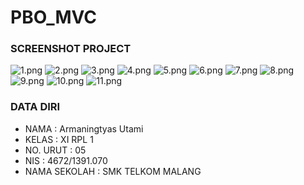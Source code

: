 # PBO_MVC
### SCREENSHOT PROJECT
![1.png](https://s27.postimg.org/o4djzi0o3/image.png)
![2.png](https://s29.postimg.org/sm7rv97yf/image.png)
![3.png](https://s10.postimg.org/o93wcrydl/image.png)
![4.png](https://s30.postimg.org/6kj05wlr5/image.png)
![5.png](https://s16.postimg.org/54ilpwvx1/image.png)
![6.png](https://s12.postimg.org/3uki6xul9/image.png)
![7.png](https://s3.postimg.org/9jmjqi51v/image.png)
![8.png](https://s24.postimg.org/85go6csid/image.png)
![9.png](https://s2.postimg.org/7ciqgku5l/image.png)
![10.png](https://s2.postimg.org/bz3p2yt3d/image.png)
![11.png](https://s27.postimg.org/xtyourf4j/image.png)
<br>

### DATA DIRI
- NAMA      : Armaningtyas Utami
- KELAS     : XI RPL 1
- NO. URUT  : 05
- NIS       : 4672/1391.070
- NAMA SEKOLAH  : SMK TELKOM MALANG
